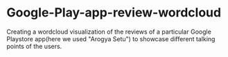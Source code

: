 # Google-Play-app-review-wordcloud
Creating a wordcloud visualization of the reviews of a particular Google Playstore app(here we used "Arogya Setu") to showcase different talking points of the users. 
